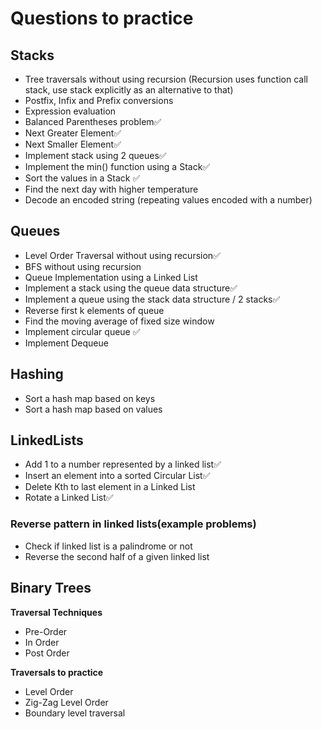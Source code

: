 # Questions to practice

## Stacks

- Tree traversals without using recursion
  (Recursion uses function call stack, use stack explicitly as an alternative to that)
- Postfix, Infix and Prefix conversions
- Expression evaluation
- Balanced Parentheses problem✅
- Next Greater Element✅
- Next Smaller Element✅
- Implement stack using 2 queues✅
- Implement the min() function using a Stack✅
- Sort the values in a Stack ✅
- Find the next day with higher temperature
- Decode an encoded string (repeating values encoded with a number)

## Queues

- Level Order Traversal without using recursion✅
- BFS without using recursion
- Queue Implementation using a Linked List
- Implement a stack using the queue data structure✅
- Implement a queue using the stack data structure / 2 stacks✅
- Reverse first k elements of queue
- Find the moving average of fixed size window
- Implement circular queue ✅
- Implement Dequeue

## Hashing

- Sort a hash map based on keys
- Sort a hash map based on values

## LinkedLists

- Add 1 to a number represented by a linked list✅
- Insert an element into a sorted Circular List✅
- Delete Kth to last element in a Linked List
- Rotate a Linked List✅

### Reverse pattern in linked lists(example problems)

- Check if linked list is a palindrome or not
- Reverse the second half of a given linked list

## Binary Trees

**Traversal Techniques**

- Pre-Order
- In Order
- Post Order

**Traversals to practice**

- Level Order
- Zig-Zag Level Order
- Boundary level traversal
